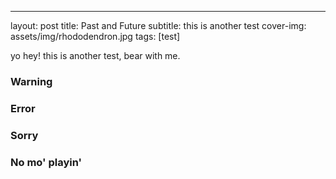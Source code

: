 ---
layout: post
title: Past and Future
subtitle: this is another test
cover-img: assets/img/rhododendron.jpg
tags: [test]




yo hey! this is another test, bear with me. 
### Warning
### Error
### Sorry
### No mo' playin'
